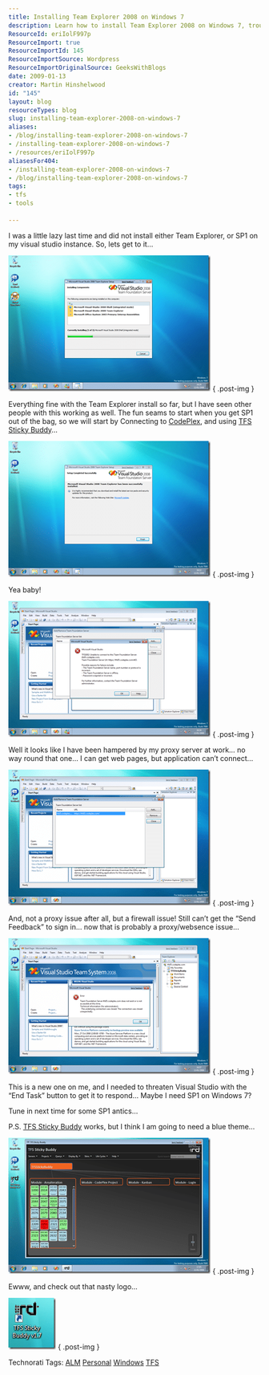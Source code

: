 ```yaml
---
title: Installing Team Explorer 2008 on Windows 7
description: Learn how to install Team Explorer 2008 on Windows 7, troubleshoot common issues, and enhance your development experience with helpful tips and tools.
ResourceId: eriIolF997p
ResourceImport: true
ResourceImportId: 145
ResourceImportSource: Wordpress
ResourceImportOriginalSource: GeeksWithBlogs
date: 2009-01-13
creator: Martin Hinshelwood
id: "145"
layout: blog
resourceTypes: blog
slug: installing-team-explorer-2008-on-windows-7
aliases:
- /blog/installing-team-explorer-2008-on-windows-7
- /installing-team-explorer-2008-on-windows-7
- /resources/eriIolF997p
aliasesFor404:
- /installing-team-explorer-2008-on-windows-7
- /blog/installing-team-explorer-2008-on-windows-7
tags:
- tfs
- tools

---
```

I was a little lazy last time and did not install either Team Explorer, or SP1 on my visual studio instance. So, lets get to it…

[![Installing Team Explorer 2008 on Windows 7](images/InstallingTeamExplorerandVisualStudio200_E718-image_thumb-7-7.png)](http://blog.hinshelwood.com/files/2011/05/GWB-WindowsLiveWriter-InstallingTeamExplorerandVisualStudio200_E718-image_2.png)
{ .post-img }

Everything fine with the Team Explorer install so far, but I have seen other people with this working as well. The fun seams to start when you get SP1 out of the bag, so we will start by Connecting to [CodePlex](http://www.codeplex.com "CodePlex"), and using [TFS Sticky Buddy](http://codeplex.com/tfsstickybuddy)…

[![Team Explorer 2008 installed sucessfully on Windows 7](images/InstallingTeamExplorerandVisualStudio200_E718-image_thumb_1-1-1.png)](http://blog.hinshelwood.com/files/2011/05/GWB-WindowsLiveWriter-InstallingTeamExplorerandVisualStudio200_E718-image_4.png)
{ .post-img }

Yea baby!

[![Team Explorer Proxy problems](images/InstallingTeamExplorerandVisualStudio200_E718-image_thumb_2-2-2.png)](http://blog.hinshelwood.com/files/2011/05/GWB-WindowsLiveWriter-InstallingTeamExplorerandVisualStudio200_E718-image_6.png)
{ .post-img }

Well it looks like I have been hampered by my proxy server at work… no way round that one… I can get web pages, but application can’t connect…

[![Connected to Codeplex](images/InstallingTeamExplorerandVisualStudio200_E718-image_thumb_3-3-3.png)](http://blog.hinshelwood.com/files/2011/05/GWB-WindowsLiveWriter-InstallingTeamExplorerandVisualStudio200_E718-image_8.png)
{ .post-img }

And, not a proxy issue after all, but a firewall issue! Still can’t get the “Send Feedback” to sign in… now that is probably a proxy/websence issue…

[![Failed to connect to Source Control](images/InstallingTeamExplorerandVisualStudio200_E718-image_thumb_4-4-4.png)](http://blog.hinshelwood.com/files/2011/05/GWB-WindowsLiveWriter-InstallingTeamExplorerandVisualStudio200_E718-image_10.png)
{ .post-img }

This is a new one on me, and I needed to threaten Visual Studio with the “End Task” button to get it to respond… Maybe I need SP1 on Windows 7?

Tune in next time for some SP1 antics…

P.S. [TFS Sticky Buddy](http://codeplex.com/tfsstickybuddy) works, but I think I am going to need a blue theme…

[![TFS Sticky Buddy on Windows 7](images/InstallingTeamExplorerandVisualStudio200_E718-image_thumb_5-5-5.png)](http://blog.hinshelwood.com/files/2011/05/GWB-WindowsLiveWriter-InstallingTeamExplorerandVisualStudio200_E718-image_12.png)
{ .post-img }

Ewww, and check out that nasty logo…

[![image](images/InstallingTeamExplorerandVisualStudio200_E718-image_thumb_6-6-6.png)](http://blog.hinshelwood.com/files/2011/05/GWB-WindowsLiveWriter-InstallingTeamExplorerandVisualStudio200_E718-image_14.png)
{ .post-img }

Technorati Tags: [ALM](http://technorati.com/tags/ALM) [Personal](http://technorati.com/tags/Personal) [Windows](http://technorati.com/tags/Windows) [TFS](http://technorati.com/tags/TFS)
